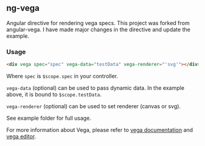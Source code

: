 ng-vega
------------

Angular directive for rendering vega specs.
This project was forked from angular-vega.
I have made major changes in the directive and update the example.

### Usage

```html
<div vega spec="spec" vega-data="testData" vega-renderer="'svg'"></div>
```

Where `spec` is `$scope.spec` in your controller.

`vega-data` (optional) can be used to pass dynamic data. In the example above, it is bound to `$scope.testData`.

`vega-renderer` (optional) can be used to set renderer (canvas or svg).

See example folder for full usage.

For more information about Vega, please refer to [vega documentation](http://trifacta.github.io/vega/) and [vega editor](http://trifacta.github.io/vega/editor/).
